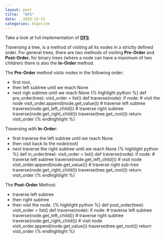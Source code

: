 ```yaml
---
layout: post
title:  "DFS"
date:   2020-12-21
categories: Algoritm
---
```

Take a look at full implementation of **[DFS][dfs-imp]**.

Traversing a tree, is a method of visiting all its nodes in a strictly defined order. 
For general trees, there are two methods of visiting **Pre-Order** and **Post-Order**, 
for binary trees (where a node can have a maximum of two children) there is also the 
**In-Order** method. 

The **Pre-Order** method visits nodes in the following order:
* first root,
* then left subtree until we reach None
* next righ subtree until we reach None
{% highlight python %}
def pre_order(tree):
    visit_order = list()
    def traverse(node):
        if node:
            # visit the node
            visit_order.append(node.get_value())
            # traverse left subtree
            traverse(node.get_left_child())
            # traverse right subtree
            traverse(node.get_right_child())
    traverse(tree.get_root())
    return visit_order
{% endhighlight %}

Traversing with **In-Order**:
* first traverse the left subtree until we reach None
* then visit back to the node(root)
* next traverse the right subtree until we reach None
{% highlight python %}
def in_order(tree):
    visit_order = list()
    def traverse(node):
        if node:
            # traverse left subtree
            traverse(node.get_left_child())
            # visit node
            visit_order.append(node.get_value())
            # traverse right sub-tree
            traverse(node.get_right_child())
    traverse(tree.get_root())
    return visit_order
{% endhighlight %}

The **Post-Order** Method:
* traverse left subtree
* then right subtree
* then visit the node.
{% highlight python %}
def post_order(tree):
    visit_order = list()
    def traverse(node):
        if node:
            # traverse left subtree
            traverse(node.get_left_child())
            # traverse right subtree
            traverse(node.get_right_child())
            # visit node
            visit_order.append(node.get_value())
    traverse(tree.get_root())
    return visit_order
{% endhighlight %}

  
[dfs-imp]: https://github.com/michal0janczyk/udacity_data_structures_and_algorithms_nanodegree/blob/main/Data%20Structures/Trees/02%20traverse_a_tree_dfs_solution.ipynb

